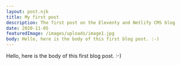 ```yaml
---
layout: post.njk
title: My first post
description: The first post on the Eleventy and Netlify CMS blog
date: 2020-11-05
featuredImage: /images/uploads/image1.jpg
body: Hello, here is the body of this first blog post. :-) 
---
```


Hello, here is the body of this first blog post. :-) 
